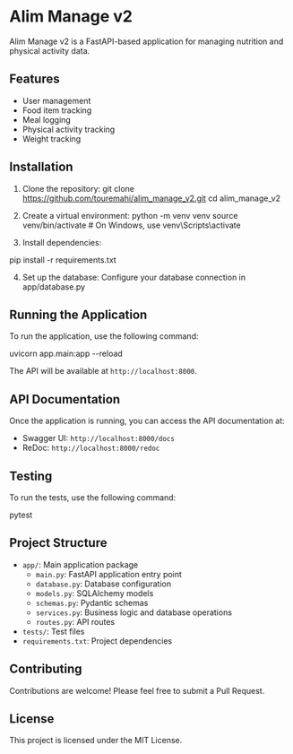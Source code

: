 
# Alim Manage v2

Alim Manage v2 is a FastAPI-based application for managing nutrition and physical activity data.

## Features

- User management
- Food item tracking
- Meal logging
- Physical activity tracking
- Weight tracking

## Installation

1. Clone the repository:
git clone https://github.com/touremahi/alim_manage_v2.git cd alim_manage_v2


2. Create a virtual environment:
python -m venv venv source venv/bin/activate # On Windows, use venv\Scripts\activate

3. Install dependencies:

pip install -r requirements.txt


4. Set up the database:
Configure your database connection in app/database.py


## Running the Application

To run the application, use the following command:

uvicorn app.main:app --reload

The API will be available at `http://localhost:8000`.

## API Documentation

Once the application is running, you can access the API documentation at:

- Swagger UI: `http://localhost:8000/docs`
- ReDoc: `http://localhost:8000/redoc`

## Testing

To run the tests, use the following command:

pytest

## Project Structure

- `app/`: Main application package
  - `main.py`: FastAPI application entry point
  - `database.py`: Database configuration
  - `models.py`: SQLAlchemy models
  - `schemas.py`: Pydantic schemas
  - `services.py`: Business logic and database operations
  - `routes.py`: API routes
- `tests/`: Test files
- `requirements.txt`: Project dependencies

## Contributing

Contributions are welcome! Please feel free to submit a Pull Request.

## License

This project is licensed under the MIT License.
